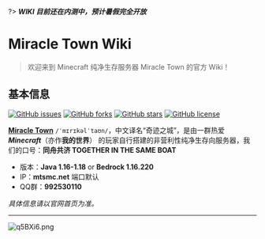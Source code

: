?> ***WIKI 目前还在内测中，预计暑假完全开放***



# **Miracle Town Wiki** 

> 欢迎来到 Minecraft 纯净生存服务器 Miracle Town 的官方 Wiki！
## **基本信息**
[![GitHub issues](https://img.shields.io/github/issues/Miracle-Town/wiki?style=flat-square)](https://github.com/Miracle-Town/wiki/issues)  [![GitHub forks](https://img.shields.io/github/forks/Miracle-Town/wiki?style=flat-square)](https://github.com/Miracle-Town/wiki/network)  [![GitHub stars](https://img.shields.io/github/stars/Miracle-Town/wiki?style=flat-square)](https://github.com/Miracle-Town/wiki/stargazers)  [![GitHub license](https://img.shields.io/github/license/Miracle-Town/wiki?style=flat-square)](https://github.com/Miracle-Town/wiki)

<u>**Miracle Town**</u> `/ˈmɪrɪkəlˈtaʊn/`，中文译名“奇迹之城”，是由一群热爱 ***Minecraft***（亦作**我的世界**） 的玩家自行搭建的非营利性纯净生存向服务器，我们的口号：**同舟共济 TOGETHER IN THE SAME BOAT**
- 版本：**Java 1.16-1.18** or **Bedrock 1.16.220**
- IP：**mtsmc.net** 端口默认
- QQ群：**992530110**

*具体信息请以官网首页为准。*

***
![q5BXi6.png](https://s1.ax1x.com/2022/04/01/q5BXi6.png ':size=80%')

